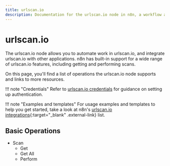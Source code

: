 ```yaml
---
title: urlscan.io
description: Documentation for the urlscan.io node in n8n, a workflow automation platform. Includes details of operations and configuration, and links to examples and credentials information.
---
```


# urlscan.io

The urlscan.io node allows you to automate work in urlscan.io, and integrate urlscan.io with other applications. n8n has built-in support for a wide range of urlscan.io features, including getting and performing scans. 

On this page, you'll find a list of operations the urlscan.io node supports and links to more resources.

!!! note "Credentials"
    Refer to [urlscan.io credentials](/integrations/builtin/credentials/urlscanio/) for guidance on setting up authentication. 

!!! note "Examples and templates"
    For usage examples and templates to help you get started, take a look at n8n's [urlscan.io integrations](https://n8n.io/integrations/urlscanio/){:target="_blank" .external-link} list.


## Basic Operations

* Scan
    * Get
    * Get All
    * Perform

